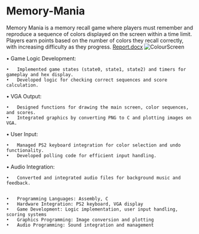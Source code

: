 # Memory-Mania
Memory Mania is a memory recall game where players must remember and reproduce a sequence of colors displayed on the screen within a time limit. Players earn points based on the number of colors they recall correctly, with increasing difficulty as they progress.
[Report.docx](https://github.com/user-attachments/files/17544391/Report.docx)
![ColourScreen](https://github.com/user-attachments/assets/b1951e3d-fbaf-44d6-b673-4687b6de2e0b)


•	Game Logic Development:
 
  	•	Implemented game states (state0, state1, state2) and timers for gameplay and hex display.
  	•	Developed logic for checking correct sequences and score calculation.
•	VGA Output:
 
  	•	Designed functions for drawing the main screen, color sequences, and scores.
  	•	Integrated graphics by converting PNG to C and plotting images on VGA.
•	User Input:
 
  	•	Managed PS2 keyboard integration for color selection and undo functionality.
  	•	Developed polling code for efficient input handling.
•	Audio Integration:
 
  	•	Converted and integrated audio files for background music and feedback.


 	•	Programming Languages: Assembly, C
	•	Hardware Integration: PS2 keyboard, VGA display
	•	Game Development: Logic implementation, user input handling, scoring systems
	•	Graphics Programming: Image conversion and plotting
	•	Audio Programming: Sound integration and management
